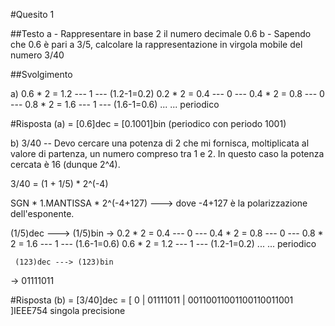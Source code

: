 #Quesito 1

##Testo
a - Rappresentare in base 2 il numero decimale 0.6
b - Sapendo che 0.6 è pari a 3/5, calcolare la rappresentazione in virgola mobile del numero 3/40

##Svolgimento

a)
0.6 * 2 = 1.2  --- 1 ---  (1.2-1=0.2)
0.2 * 2 = 0.4  --- 0 ---
0.4 * 2 = 0.8  --- 0 ---
0.8 * 2 = 1.6  --- 1 ---  (1.6-1=0.6)
...
... periodico

#Risposta (a) = [0.6]dec = [0.1001]bin (periodico con periodo 1001)

b) 3/40 -- Devo cercare una potenza di 2 che mi fornisca, moltiplicata al valore di partenza, un numero compreso tra 1 e 2.
           In questo caso la potenza cercata è 16 (dunque 2^4).

   3/40 = (1 + 1/5) * 2^(-4)

   SGN * 1.MANTISSA * 2^(-4+127) ---> dove -4+127 è la polarizzazione dell'esponente.

   (1/5)dec ---> (1/5)bin
  -> 0.2 * 2 = 0.4 --- 0 ---
     0.4 * 2 = 0.8 --- 0 ---
     0.8 * 2 = 1.6 --- 1 ---      (1.6-1=0.6)
     0.6 * 2 = 1.2 --- 1 ---      (1.2-1=0.2)
     ...
     ... periodico

     (123)dec ---> (123)bin
  -> 01111011

#Risposta (b) = [3/40]dec = [ 0 | 01111011 | 00110011001100110011001 ]IEEE754 singola precisione
